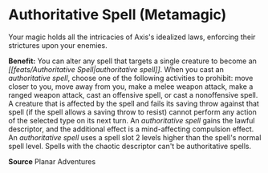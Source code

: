 ﻿---
cssclass: [feats]

---
# Authoritative Spell (Metamagic)

Your magic holds all the intricacies of Axis's idealized laws, enforcing their strictures upon your enemies.

**Benefit:** You can alter any spell that targets a single creature to become an _[[feats/Authoritative Spell|authoritative spell]]_. When you cast an _authoritative spell_, choose one of the following activities to prohibit: move closer to you, move away from you, make a melee weapon attack, make a ranged weapon attack, cast an offensive spell, or cast a nonoffensive spell. A creature that is affected by the spell and fails its saving throw against that spell (if the spell allows a saving throw to resist) cannot perform any action of the selected type on its next turn. An _authoritative spell_ gains the lawful descriptor, and the additional effect is a mind-affecting compulsion effect. An _authoritative spell_ uses a spell slot 2 levels higher than the spell's normal spell level. Spells with the chaotic descriptor can't be authoritative spells.

**Source** Planar Adventures